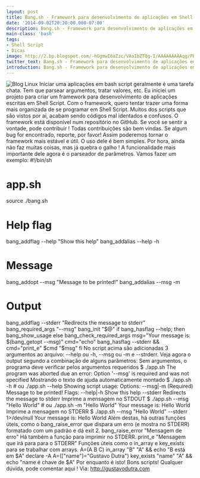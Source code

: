 ```yaml
---
layout: post
title: Bang.sh - Framework para desenvolvimento de aplicações em Shell Script
date: '2014-09-02T20:20:00.000-07:00'
description: Bang.sh - Framework para desenvolvimento de aplicações em Shell Script
main-class: 'bash'
tags:
- Shell Script
- Dicas
image: http://2.bp.blogspot.com/-hGgmwI6aZzc/VAaIbZTQg-I/AAAAAAAAAqg/PhDq-tASqGs/s72-c/optimizing-shell-scripts.jpg
twitter_text: Bang.sh - Framework para desenvolvimento de aplicações em Shell Script
introduction: Bang.sh - Framework para desenvolvimento de aplicações em Shell Script
---
```

![Blog Linux](http://2.bp.blogspot.com/-hGgmwI6aZzc/VAaIbZTQg-I/AAAAAAAAAqg/PhDq-tASqGs/s320/optimizing-shell-scripts.jpg "Blog Linux")
Iniciar uma aplicações em bash script geralmente é uma tarefa chata. Tem que parsear argumentos, tratar valores, etc. Eu iniciei um projeto para criar um framework para desenvolvimento de aplicações escritas em Shell Script.
Com o framework, quero tentar trazer uma forma mais organizada de se programar em Shell Script. Muitos dos scripts que são vistos por aí, acabam sendo códigos mal identados e confusos.
O framework está disponível num repositório no GitHub. Se você se sentir a vontade, pode contribuir ! Todas contribuições são bem vindas. Se algum bug for encontrado, reporte, por favor! Assim poderemos tornar o framework mais estável e útil.
O uso dele é bem simples. Por hora, ainda não faz muitas coisas, mas já quebra o galho !
A funcionalidade mais importante dele agora é o parseador de parâmetros. Vamos fazer um exemplo:
#!/bin/sh
# app.sh
source ./bang.sh
# Help flag
bang_addflag --help "Show this help"
bang_addalias --help -h
# Message
bang_addopt --msg "Message to be printed!"
bang_addalias --msg -m
# Output
bang_addflag --stderr "Redirects the message to stderr"
bang_required_args "--msg"
bang_init "$@"
if bang_hasflag --help; then
 bang_show_usage
else
 bang_check_required_args
 msg="Your message is: $(bang_getopt --msg)"
 cmd="echo"
 bang_hasflag --stderr &amp;&amp; cmd="print_e"
 $cmd "$msg"
fi
No script acima são adicionadas 3 argumentos ao arquivo: --help ou -h, --msg ou -m e --strderr. Veja agora o output segundo a combinação de alguns parâmetros:
Sem argumentos, o programa deve verificar pelos argumentos requeridos
$ ./app.sh
The program was aborted due an error:
 Option '--msg' is required and was not specified
Mostrando o texto de ajuda automaticamente montado
$ ./app.sh -h # ou ./app.sh --help
Showing script usage:
Options:
--msg|-m  (Required) Message to be printed!
Flags:
--help|-h Show this help
--stderr Redirects the message to stderr
Imprime a mensagem no STDOUT
$ ./app.sh --msg "Hello World" # ou ./app.sh -m "Hello World"
Your message is: Hello World
Imprime a mensagem no STDERR
$ ./app.sh --msg "Hello World" --stderr 1>/dev/null
Your message is: Hello World
Além destas, há outras funções úteis, como o bang_raise_error que dispara um erro (e mostra no STDERR) formatado com um padrão e dá exit 2.
bang_raise_error "Mensagem de erro"
Há também a função para imprimir no STDERR.
print_e "Mensagem que irá para para o STDERR"
Funções úteis como o in_array e key_exists para se trabalhar com arrays.
A=(A B C)
in_array "B" "A" &amp;&amp; echo "B está em \$A"
declare -A A=(["name"]="Gustavo Dutra")
key_exists "name" "A" &amp;&amp; echo "name é chave de \$A"
Por enquanto é isto! Bons scripts! Qualquer dúvida, pode comentar aqui !
Via: http://gustavodutra.com
